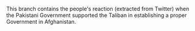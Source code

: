 This branch contains the people's reaction (extracted from Twitter) when the Pakistani Government supported the Taliban in establishing a proper Government in Afghanistan.
